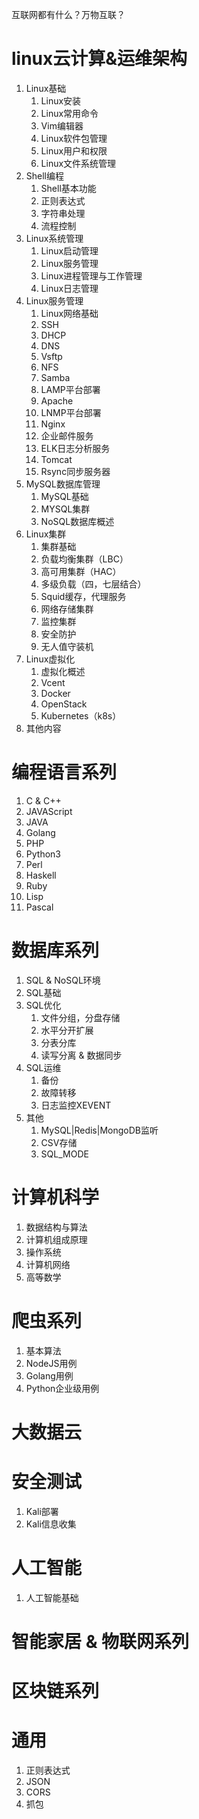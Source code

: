 互联网都有什么？万物互联？
# linux云计算&运维架构
   1. Linux基础
      1. Linux安装
      2. Linux常用命令
      3. Vim编辑器
      4. Linux软件包管理
      5. Linux用户和权限
      6. Linux文件系统管理
   2. Shell编程
      1. Shell基本功能
      2. 正则表达式
      3. 字符串处理
      4. 流程控制
   3. Linux系统管理
      1. Linux启动管理
      2. Linux服务管理
      3. Linux进程管理与工作管理
      3. Linux日志管理
   4. Linux服务管理
      1. Linux网络基础
      2. SSH
      3. DHCP
      4. DNS
      5. Vsftp
      6. NFS
      7. Samba
      8. LAMP平台部署
      9. Apache
      10. LNMP平台部署
      11. Nginx
      12. 企业邮件服务
      13. ELK日志分析服务
      14. Tomcat
      15. Rsync同步服务器
   5. MySQL数据库管理
      1. MySQL基础
      2. MYSQL集群
      3. NoSQL数据库概述
   6. Linux集群
      1. 集群基础
      2. 负载均衡集群（LBC）
      3. 高可用集群（HAC）
      4. 多级负载（四，七层结合）
      5. Squid缓存，代理服务
      6. 网络存储集群
      7. 监控集群
      8. 安全防护
      9. 无人值守装机
   7. Linux虚拟化
      1. 虚拟化概述
      2. Vcent
      3. Docker
      4. OpenStack
      5. Kubernetes（k8s）
   8. 其他内容
# 编程语言系列
  1. C & C++ 
  2. JAVAScript
  3. JAVA
  4. Golang
  5. PHP
  6. Python3
  7. Perl
  8. Haskell
  9. Ruby
  10. Lisp
  11. Pascal
# 数据库系列
  1. SQL & NoSQL环境
  2. SQL基础
  3. SQL优化
     1. 文件分组，分盘存储
     2. 水平分开扩展
     3. 分表分库
     4. 读写分离 & 数据同步
  4. SQL运维
     1. 备份
     2. 故障转移
     3. 日志监控XEVENT
  5. 其他
      1. MySQL|Redis|MongoDB监听
      2. CSV存储
      3. SQL_MODE
# 计算机科学
  1. 数据结构与算法
  2. 计算机组成原理
  3. 操作系统
  4. 计算机网络
  5. 高等数学
# 爬虫系列
  1. 基本算法
  2. NodeJS用例
  3. Golang用例
  4. Python企业级用例
# 大数据云

# 安全测试
  1. Kali部署
  2. Kali信息收集
# 人工智能
  1. 人工智能基础
# 智能家居 & 物联网系列
 
# 区块链系列
# 通用
  1. 正则表达式
  2. JSON
  3. CORS
  4. 抓包
